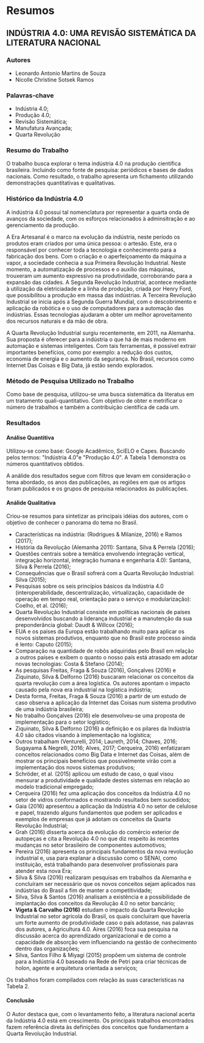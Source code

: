 # Resumos

## INDÚSTRIA 4.0: UMA REVISÃO SISTEMÁTICA DA LITERATURA NACIONAL

### Autores

- Leonardo Antonio Martins de Souza
- Nicolle Christine Sotsek Ramos

### Palavras-chave

- Indústria 4.0;
- Produção 4.0;
- Revisão Sistemática;
- Manufatura Avançada;
- Quarta Revolução

### Resumo do Trabalho

O trabalho busca explorar o tema indústria 4.0 na produção científica brasileira. Incluindo como fonte de pesquisa: periódicos e bases de dados nacionais. Como resultado, o trabalho apresenta um fichamento utilizando demonstrações quantitativas e qualitativas.

### Histórico da Indústria 4.0

A indústria 4.0 possui tal nomenclatura por representar a quarta onda de avanços da sociedade, com os esforços relacionados à adminsitração e ao gerenciamento da produção.

A Era Artesanal é o marco na evolução da indústria, neste período os produtos eram criados por uma única pessoa: o artesão. Este, era o responsável por conhecer toda a tecnologia e conhecimento para a fabricação dos bens. Com o criação e o aperfeiçoamento da máquina a vapor, a sociedade conhecia a sua Primeira Revolução Industrial. Neste momento, a automatização de processos e o auxílio das máquinas, trouxeram um aumento expressivo na produtividade, corroborando para a expansão das cidades. A Segunda Revolução Industrial, acontece mediante à utilização da eletriciadade e a linha de produção, criada por Henry Ford, que possibilitou a produção em massa das indústrias. A Terceira Revolução Industrial se inicia após a Segunda Guerra Mundial, com o descobrimento e aplicação da robótica e o uso de computadores para a automação das indústrias. Essas tecnologias ajudaram a obter um melhor aproveitamento dos recursos naturais e da mão de obra.

A Quarta Revolução Industrial surgiu recentemente, em 2011, na Alemanha. Sua proposta é oferecer para a indústria o que há de mais moderno em automação e sistemas inteligentes. Com tais ferramentas, é possível extrair importantes benefícios, como por exemplo: a redução dos custos, economia de energia e o aumento da segurança. No Brasil, recursos como Internet Das Coisas e Big Data, já estão sendo explorados.

### Método de Pesquisa Utilizado no Trabalho

Como base de pesquisa, utilizou-se uma busca sistemática da literatus em um tratamento quali-quantitativo. Com objetivo de obter e metrificar o número de trabalhos e também a contribuição científica de cada um.

### Resultados

#### Análise Quantitiva

Utilizou-se como base: Google Acadêmico, SciELO e Capes. Buscando pelos termos: "Indústria 4.0"e "Produção 4.0". A Tabela 1 demonstra os números quantitativos obtidos.

A análide dos resultados segue com filtros que levam em consideração o tema abordado, os anos das publicações, as regiões em que os artigos foram publicados e os grupos de pesquisa relacionados às publicações.

#### Análide Qualitativa

Criou-se resumos para sintetizar as principais idéias dos autores, com o objetivo de conhecer o panorama do tema no Brasil.

- Características na indústria: (Rodrigues & Milanize, 2016) e Ramos (2017);
- História da Revolução (Alemanha 2011): Santana, Silva & Perrela (2016);
- Questões centrais sobre a temática envolvendo integração vertical, integração horizontal, integração humana e engenharia 4.0): Santana, Silva & Perrela (2016);
- Consequências que o Brasil sofrerá com a Quarta Revolução Industrial: Silva (2015);
- Pesquisas sobre os seis princípios básicos da Indústria 4.0 (interoperabilidade, descentralização, virtualização, capacidade de operação em tempo real, orientação para o serviço e modularização): Coelho, et al. (2016);
- Quarta Revolução Industrial consiste em políticas nacionais de países desenvolvidos buscando a liderança industrial e a manutenção da sua preponderância global: Daudt & Willcox (2016);
- EUA e os países da Europa estão trabalhando muito para aplicar os novos sistemas produtivos, enquanto que no Brasil este processo ainda é lento: Caputo (2015);
- Comparação na quantidade de robôs adquiridas pelo Brasil em relação a outros países e exibem o quanto o nosso país está atrasado em adotar novas tecnologias: Costa & Stefano (2014);
- As pesquisas Freitas, Fraga & Souza (2016), Gonçalves (2016) e Ziquinato, Silva & Delforno (2016) buscaram relacionar os conceitos da quarta revolução com a área logística. Os autores apontam o impacto causado pela nova era industrial na logística indústria;
- Desta forma, Freitas, Fraga & Souza (2016) a partir de um estudo de caso observa a aplicação da Internet das Coisas num sistema produtivo de uma indústria brasileira;
- No trabalho Gonçalves (2016) ele desenvolveu-se uma proposta de implementação para o setor logístico;
- Ziquinato, Silva & Delforno (2016) a definição e os pilares da Indústria 4.0 são citados visando à implementação na logística;
- Outros trabalham (Venturelli, 2014; Laureth, 2014; Chaves, 2016; Sugayama & Negrelli, 2016; Alves, 2017; Cerqueira, 2016) enfatizaram conceitos relacionados como Big Data e Internet das Coisas, além de mostrar os principais benefícios que possivelmente virão com a implementação dos novos sistemas produtivos;
- Schröder, et al. (2015) aplicou um estudo de caso, o qual visou mensurar a produtividade e qualidade destes sistemas em relação ao modelo tradicional empregado;
- Cerqueira (2016) fez uma aplicação dos conceitos da Indústria 4.0 no setor de vidros conformados e mostrando resultados bem sucedidos;
- Gaia (2016) apresentou a aplicação da Indústria 4.0 no setor de celulose e papel, trazendo alguns fundamentos que podem ser aplicados e exemplos de empresas que já adotam os conceitos da Quarta Revolução Industrial;
- Grah (2016) disserta acerca da evolução do comércio exterior de autopeças e cita a Revolução 4.0 no que diz respeito às recentes mudanças no setor brasileiro de componentes automotivos;
- Pereira (2016) apresenta os principais fundamentos da nova revolução industrial e, usa para explanar a discussão como o SENAI, como instituição, está trabalhando para desenvolver profissionais para atender esta nova Era;
- Silva & Silva (2016) realizaram pesquisas em trabalhos da Alemanha e concluíram ser necessário que os novos conceitos sejam aplicados nas indústrias do Brasil a fim de manter a competitividade;
- Silva, Silva & Santos (2016) analisam a existência e a possibilidade de implantação dos conceitos da Revolução 4.0 no setor bancário;
- **Vigeta & Carvalho (2016)** estudam o impacto da Quarta Revolução Industrial no setor agrícola do Brasil, os quais concluíram que haveria um forte aumento de produtividade caso o país adotasse, nas palavras dos autores, a Agricultura 4.0. Aires (2016) foca sua pesquisa na discussão acerca do aprendizado organizacional e de como a capacidade de absorção vem influenciando na gestão de conhecimento dentro das organizações;
- Silva, Santos Filho & Miyagi (2015) propõem um sistema de controle para a Indústria 4.0 baseado na Rede de Petri para criar técnicas de holon, agente e arquitetura orientada a serviços;

Os trabalhos foram compilados com relação às suas características na Tabela 2.

#### Conclusão

O Autor destaca que, com o levantamento feito, a literatura nacional acerta da Indústria 4.0 está em crescimento. Os principais trabalhos encontrados fazem referência direta às definições dos conceitos que fundamentam a Quarta Revolução Industrial.
